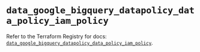 # `data_google_bigquery_datapolicy_data_policy_iam_policy`

Refer to the Terraform Registry for docs: [`data_google_bigquery_datapolicy_data_policy_iam_policy`](https://registry.terraform.io/providers/hashicorp/google-beta/6.11.1/docs/data-sources/google_bigquery_datapolicy_data_policy_iam_policy).
